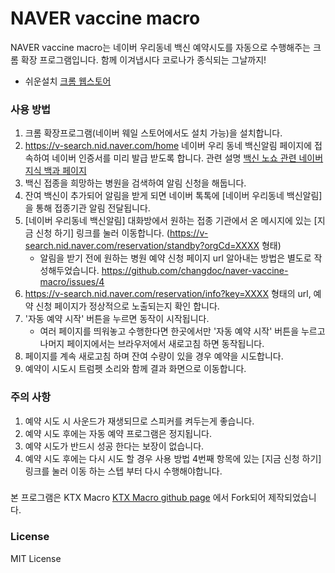 # NAVER vaccine macro
NAVER vaccine macro는 네이버 우리동네 백신 예약시도를 자동으로 수행해주는 크롬 확장 프로그램입니다.
함께 이겨냅시다 코로나가 종식되는 그날까지!

- 쉬운설치 [크롬 웹스토어](https://chrome.google.com/webstore/detail/naver-vaccine-macro/alfhbmpnlhcpcjjaacapcdnggegicepl?hl=ko)

### 사용 방법
1. 크롬 확장프로그램(네이버 웨일 스토어에서도 설치 가능)을 설치합니다.
1. https://v-search.nid.naver.com/home 네이버 우리 동네 백신알림 페이지에 접속하여 네이버 인증서를 미리 발급 받도록 합니다. 관련 설명 [백신 노쇼 관련 네이버 지식 백과 페이지](https://terms.naver.com/entry.naver?docId=6417236&cid=43667&categoryId=43667)
1. 백신 접종을 희망하는 병원을 검색하여 알림 신청을 해둡니다.
3. 잔여 백신이 추가되어 알림을 받게 되면 네이버 톡톡에 [네이버 우리동네 백신알림]을 통해 접종기관 알림 전달됩니다. 
4. [네이버 우리동네 백신알림] 대화방에서 원하는 접종 기관에서 온 메시지에 있는 [지금 신청 하기] 링크를 눌러 이동합니다. (https://v-search.nid.naver.com/reservation/standby?orgCd=XXXX 형태)
   - 알림을 받기 전에 원하는 병원 예약 신청 페이지 url 알아내는 방법은 별도로 작성해두었습니다. https://github.com/changdoc/naver-vaccine-macro/issues/4
6. https://v-search.nid.naver.com/reservation/info?key=XXXX 형태의 url, 예약 신청 페이지가 정상적으로 노출되는지 확인 합니다.
7. '자동 예약 시작' 버튼을 누르면 동작이 시작됩니다.
   - 여러 페이지를 띄워놓고 수행한다면 한곳에서만 '자동 예약 시작' 버튼을 누르고 나머지 페이지에서는 브라우저에서 새로고침 하면 동작됩니다.
8. 페이지를 계속 새로고침 하며 잔여 수량이 있을 경우 예약을 시도합니다.
9. 예약이 시도시 트럼펫 소리와 함께 결과 화면으로 이동합니다.

### 주의 사항
1. 예약 시도 시 사운드가 재생되므로 스피커를 켜두는게 좋습니다.
1. 예약 시도 후에는 자동 예약 프로그램은 정지됩니다.
1. 예약 시도가 반드시 성공 한다는 보장이 없습니다.
1. 예약 시도 후에는 다시 시도 할 경우 사용 방법 4번째 항목에 있는 [지금 신청 하기] 링크를 눌러 이동 하는 스텝 부터 다시 수행해야합니다.

### 
본 프로그램은 KTX Macro
[KTX Macro github page](https://github.com/youngjin-k/ktx-macro) 
에서 Fork되어 제작되었습니다.

### License
MIT License
